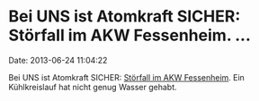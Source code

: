 Bei UNS ist Atomkraft SICHER: Störfall im AKW Fessenheim. \...
==============================================================

Date: 2013-06-24 11:04:22

Bei UNS ist Atomkraft SICHER: [Störfall im AKW
Fessenheim](http://www.badische-zeitung.de/stoerfall-der-stufe-1-im-atomkraftwerk-fessenheim).
Ein Kühlkreislauf hat nicht genug Wasser gehabt.
